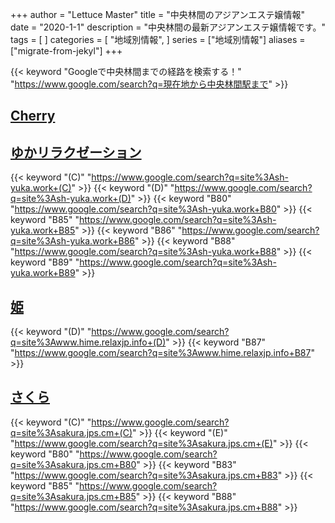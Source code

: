 +++
author = "Lettuce Master"
title = "中央林間のアジアンエステ嬢情報"
date = "2020-1-1"
description = "中央林間の最新アジアンエステ嬢情報です。"
tags = [
]
categories = [
    "地域別情報",
]
series = ["地域別情報"]
aliases = ["migrate-from-jekyl"]
+++

{{< keyword "Googleで中央林間までの経路を検索する！" "https://www.google.com/search?q=現在地から中央林間駅まで" >}}

## [Cherry](http://koukoku.xyz/cherry/)


## [ゆかリラクゼーション](http://sh-yuka.work/)
{{< keyword "(C)" "https://www.google.com/search?q=site%3Ash-yuka.work+(C)" >}} {{< keyword "(D)" "https://www.google.com/search?q=site%3Ash-yuka.work+(D)" >}} {{< keyword "B80" "https://www.google.com/search?q=site%3Ash-yuka.work+B80" >}} {{< keyword "B85" "https://www.google.com/search?q=site%3Ash-yuka.work+B85" >}} {{< keyword "B86" "https://www.google.com/search?q=site%3Ash-yuka.work+B86" >}} {{< keyword "B88" "https://www.google.com/search?q=site%3Ash-yuka.work+B88" >}} {{< keyword "B89" "https://www.google.com/search?q=site%3Ash-yuka.work+B89" >}} 

## [姫](http://www.hime.relaxjp.info/)
{{< keyword "(D)" "https://www.google.com/search?q=site%3Awww.hime.relaxjp.info+(D)" >}} {{< keyword "B87" "https://www.google.com/search?q=site%3Awww.hime.relaxjp.info+B87" >}} 

## [さくら](http://sakura.jps.cm/)
{{< keyword "(C)" "https://www.google.com/search?q=site%3Asakura.jps.cm+(C)" >}} {{< keyword "(E)" "https://www.google.com/search?q=site%3Asakura.jps.cm+(E)" >}} {{< keyword "B80" "https://www.google.com/search?q=site%3Asakura.jps.cm+B80" >}} {{< keyword "B83" "https://www.google.com/search?q=site%3Asakura.jps.cm+B83" >}} {{< keyword "B85" "https://www.google.com/search?q=site%3Asakura.jps.cm+B85" >}} {{< keyword "B88" "https://www.google.com/search?q=site%3Asakura.jps.cm+B88" >}} 

